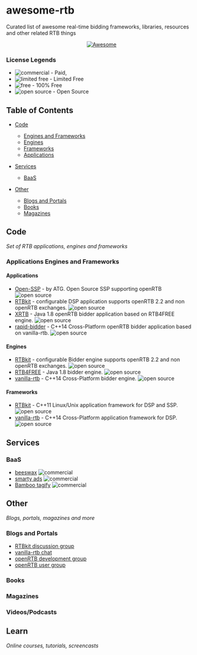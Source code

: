 # awesome-rtb
Curated list of awesome real-time bidding frameworks, libraries, resources and other related RTB things


<p align="center">
    <a href="https://github.com/sindresorhus/awesome"><img src="https://cdn.rawgit.com/sindresorhus/awesome/d7305f38d29fed78fa85652e3a63e154dd8e8829/media/badge.svg" alt="Awesome"/></a>
</a>
</p>

### License Legends

- ![commercial](https://github.com/ellisonleao/magictools/blob/master/img/commercial.png) - Paid,
- ![limited free](https://github.com/ellisonleao/magictools/blob/master/img/limited.png) - Limited Free
- ![free](https://github.com/ellisonleao/magictools/blob/master/img/free.png) - 100% Free
- ![open source](https://github.com/ellisonleao/magictools/blob/master/img/opensource.png) - Open Source

## Table of Contents

- [Code](#code)
  - [Engines and Frameworks](#applications-engines-and-frameworks)
   - [Engines](#engines)
   - [Frameworks](#frameworks)
   - [Applications](#applications)
   
        
- [Services](#services)
  - [BaaS](#baas)
- [Other](#other)
  - [Blogs and Portals](#blogs-and-portals)
  - [Books](#books)
  - [Magazines](#magazines)
  





Code
----
*Set of RTB applications, engines and frameworks*

### Applications Engines and Frameworks

#### Applications
* [Open-SSP](https://github.com/ad-tech-group/openssp) - by ATG. Open Source SSP supporting openRTB ![open source](https://github.com/ellisonleao/magictools/blob/master/img/opensource.png) 
* [RTBkit](https://github.com/rtbkit) - configurable DSP application supports openRTB 2.2 and non openRTB exchanges. ![open source](https://github.com/ellisonleao/magictools/blob/master/img/opensource.png) 
* [XRTB](https://github.com/benmfaul/XRTB) - Java 1.8 openRTB bidder application based on RTB4FREE engine. ![open source](https://github.com/ellisonleao/magictools/blob/master/img/opensource.png)
* [rapid-bidder](https://github.com/vanilla-rtb/rapid-bidder) - C++14 Cross-Platform openRTB bidder application based on vanilla-rtb. ![open source](https://github.com/ellisonleao/magictools/blob/master/img/opensource.png)

#### Engines
* [RTBkit](https://github.com/rtbkit) - configurable Bidder engine supports openRTB 2.2 and non openRTB exchanges. ![open source](https://github.com/ellisonleao/magictools/blob/master/img/opensource.png) 
* [RTB4FREE](http://www.rtb4free.com/) - Java 1.8 bidder engine. ![open source](https://github.com/ellisonleao/magictools/blob/master/img/opensource.png)
* [vanilla-rtb](https://github.com/venediktov/vanilla-rtb) - C++14 Cross-Platform bidder engine. ![open source](https://github.com/ellisonleao/magictools/blob/master/img/opensource.png)


#### Frameworks
* [RTBkit](https://github.com/rtbkit) - C++11 Linux/Unix application framework for DSP and SSP. ![open source](https://github.com/ellisonleao/magictools/blob/master/img/opensource.png)
* [vanilla-rtb](https://github.com/venediktov/vanilla-rtb) - C++14 Cross-Platform application framework for DSP. ![open source](https://github.com/ellisonleao/magictools/blob/master/img/opensource.png)



Services
-------

### BaaS
* [beeswax](https://www.beeswax.com/) ![commercial](https://github.com/ellisonleao/magictools/blob/master/img/commercial.png)
* [smarty ads](https://smartyads.com/) ![commercial](https://github.com/ellisonleao/magictools/blob/master/img/commercial.png)
* [Bamboo tagify](http://bamboo.taggify.net/) ![commercial](https://github.com/ellisonleao/magictools/blob/master/img/commercial.png)


Other
--------
*Blogs, portals, magazines and more*

### Blogs and Portals

* [RTBkit discussion group](https://groups.google.com/a/rtbkit.org/forum/#!forum/discuss)
* [vanilla-rtb chat](https://gitter.im/vanilla-rtb/Lobby?utm_source=badge&utm_medium=badge&utm_campaign=pr-badge&utm_content=badge)
* [openRTB development group](https://groups.google.com/forum/#!forum/openrtb-dev)
* [openRTB user group](https://groups.google.com/forum/#!forum/openrtb-user)


### Books


### Magazines


### Videos/Podcasts


Learn
-----
*Online courses, tutorials, screencasts*


